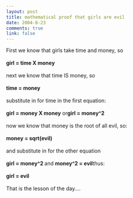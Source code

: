 ```yaml
--- 
layout: post
title: mathematical proof that girls are evil
date: 2004-8-23
comments: true
link: false
---
```

<div style="clear:both;"></div>First we know that girls take time and money, so<br /><br /><span style="font-weight: bold;">girl = time X money<br /><br /><span style="font-weight: bold;"></span></span>next we know that time IS money, so<br /><br /><span style="font-weight: bold;">time = money</span><br /><br />substitute in for time in the first equation:<br /><br /><span style="font-weight: bold;">girl = money X money</span> or<span style="font-weight: bold;">girl = money^2<br /><br /></span>now we know that money is the root of all evil, so:<br /><br /><span style="font-weight: bold;">money = sqrt(evil)<br /><br /></span>and substitute in for the other equation<br /><br /><span style="font-weight: bold;">girl = money^2 </span>and <span style="font-weight: bold;">money^2 = evil</span>thus:<br /><br /><span style="font-weight: bold;">girl = evil</span><br /><br />That is the lesson of the day....<br /><span style="font-weight: bold;"></span><div style="clear:both; padding-bottom: 0.25em;"></div>
